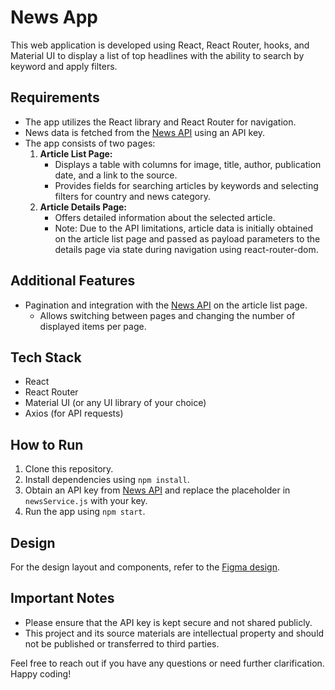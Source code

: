 # News App

This web application is developed using React, React Router, hooks, and Material
UI to display a list of top headlines with the ability to search by keyword and
apply filters.

## Requirements

- The app utilizes the React library and React Router for navigation.
- News data is fetched from the
  [News API](https://newsapi.org/docs/endpoints/top-headlines) using an API key.
- The app consists of two pages:
  1. **Article List Page:**
     - Displays a table with columns for image, title, author, publication date,
       and a link to the source.
     - Provides fields for searching articles by keywords and selecting filters
       for country and news category.
  2. **Article Details Page:**
     - Offers detailed information about the selected article.
     - Note: Due to the API limitations, article data is initially obtained on
       the article list page and passed as payload parameters to the details
       page via state during navigation using react-router-dom.

## Additional Features

- Pagination and integration with the [News API](https://newsapi.org) on the
  article list page.
  - Allows switching between pages and changing the number of displayed items
    per page.

## Tech Stack

- React
- React Router
- Material UI (or any UI library of your choice)
- Axios (for API requests)

## How to Run

1. Clone this repository.
2. Install dependencies using `npm install`.
3. Obtain an API key from [News API](https://newsapi.org) and replace the
   placeholder in `newsService.js` with your key.
4. Run the app using `npm start`.

## Design

For the design layout and components, refer to the
[Figma design](https://www.figma.com/proto/AJceXAmClp4E0axcIhxPzO/TEST-TASK---Frontend-Developer?page-id=0%3A1&type=design&node-id=1-28250&viewport=2523%2C35%2C0.42&t=GV9Qtj0ZjlSGBI0l-1&scaling=scale-down&starting-point-node-id=1%3A28250&mode=design).

## Important Notes

- Please ensure that the API key is kept secure and not shared publicly.
- This project and its source materials are intellectual property and should not
  be published or transferred to third parties.

Feel free to reach out if you have any questions or need further clarification.
Happy coding!
